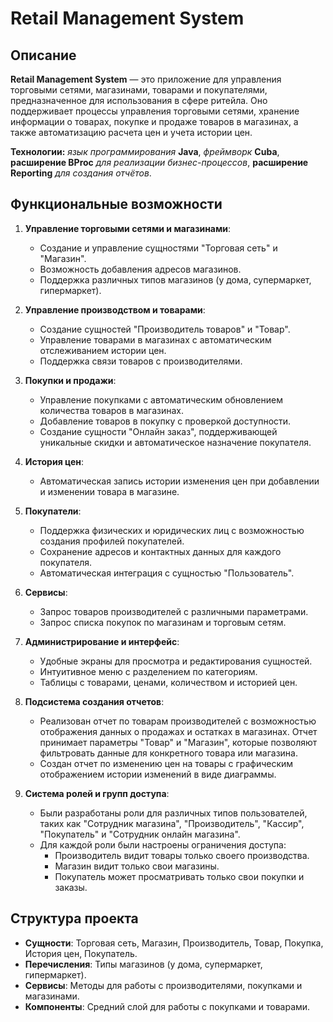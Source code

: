 # Retail Management System

## Описание

**Retail Management System** — это приложение для управления торговыми сетями, магазинами, товарами и покупателями, предназначенное для использования в сфере ритейла. Оно поддерживает процессы управления торговыми сетями, хранение информации о товарах, покупке и продаже товаров в магазинах, а также автоматизацию расчета цен и учета истории цен.

**Технологии:** *язык программирования* **Java**, *фреймворк* **Cuba**, **расширение BProc** *для реализации бизнес-процессов*, **расширение Reporting** *для создания отчётов*.  
## Функциональные возможности

1. **Управление торговыми сетями и магазинами**:
    
    - Создание и управление сущностями "Торговая сеть" и "Магазин".
    - Возможность добавления адресов магазинов.
    - Поддержка различных типов магазинов (у дома, супермаркет, гипермаркет).
2. **Управление производством и товарами**:
    
    - Создание сущностей "Производитель товаров" и "Товар".
    - Управление товарами в магазинах с автоматическим отслеживанием истории цен.
    - Поддержка связи товаров с производителями.
3. **Покупки и продажи**:
    
    - Управление покупками с автоматическим обновлением количества товаров в магазинах.
    - Добавление товаров в покупку с проверкой доступности.
    - Создание сущности "Онлайн заказ", поддерживающей уникальные скидки и автоматическое назначение покупателя.
4. **История цен**:
    
    - Автоматическая запись истории изменения цен при добавлении и изменении товара в магазине.
5. **Покупатели**:
    
    - Поддержка физических и юридических лиц с возможностью создания профилей покупателей.
    - Сохранение адресов и контактных данных для каждого покупателя.
    - Автоматическая интеграция с сущностью "Пользователь".
6. **Сервисы**:
    
    - Запрос товаров производителей с различными параметрами.
    - Запрос списка покупок по магазинам и торговым сетям.
7. **Администрирование и интерфейс**:
    
    - Удобные экраны для просмотра и редактирования сущностей.
    - Интуитивное меню с разделением по категориям.
    - Таблицы с товарами, ценами, количеством и историей цен.
8. **Подсистема создания отчетов**:
    
    - Реализован отчет по товарам производителей с возможностью отображения данных о продажах и остатках в магазинах. Отчет принимает параметры "Товар" и "Магазин", которые позволяют фильтровать данные для конкретного товара или магазина.
    - Создан отчет по изменению цен на товары с графическим отображением истории изменений в виде диаграммы.
9. **Система ролей и групп доступа**:
    
    - Были разработаны роли для различных типов пользователей, таких как "Сотрудник магазина", "Производитель", "Кассир", "Покупатель" и "Сотрудник онлайн магазина".
    - Для каждой роли были настроены ограничения доступа:
        - Производитель видит товары только своего производства.
        - Магазин видит только свои магазины.
        - Покупатель может просматривать только свои покупки и заказы.

## Структура проекта

- **Сущности**: Торговая сеть, Магазин, Производитель, Товар, Покупка, История цен, Покупатель.
- **Перечисления**: Типы магазинов (у дома, супермаркет, гипермаркет).
- **Сервисы**: Методы для работы с производителями, покупками и магазинами.
- **Компоненты**: Средний слой для работы с покупками и товарами.

